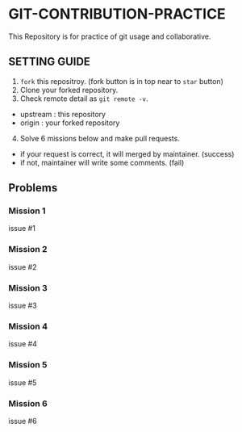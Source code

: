 # GIT-CONTRIBUTION-PRACTICE

This Repository is for practice of git usage and collaborative.

## SETTING GUIDE

1. `fork` this repositroy. (fork button is in top near to `star` button)
2. Clone your forked repository.
3. Check remote detail as `git remote -v`.

- upstream : this repository
- origin : your forked repository

4. Solve 6 missions below and make pull requests.

- if your request is correct, it will merged by maintainer. (success)
- if not, maintainer will write some comments. (fail)

## Problems

### Mission 1

issue #1

### Mission 2

issue #2

### Mission 3

issue #3

### Mission 4

issue #4

### Mission 5

issue #5

### Mission 6

issue #6

